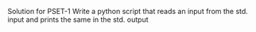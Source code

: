 Solution for PSET-1
Write a python script that reads an input from the std. input and prints the same in the std. output
